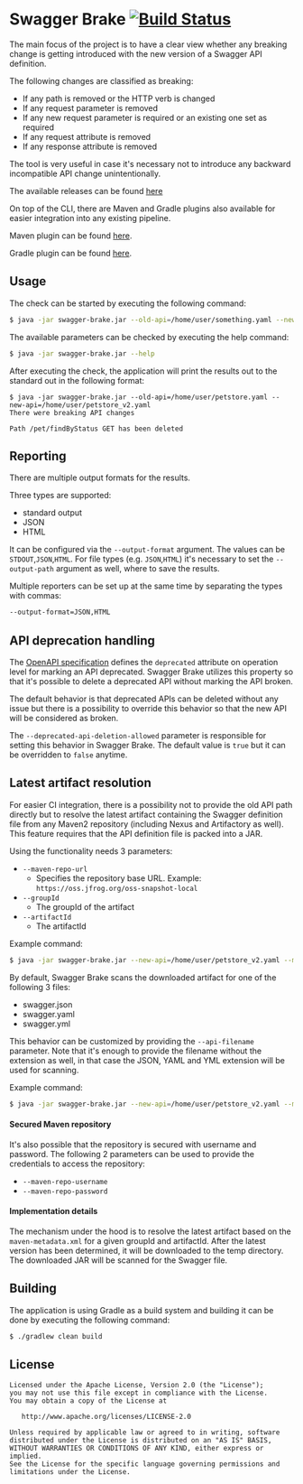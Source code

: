 # Swagger Brake [![Build Status](https://travis-ci.com/redskap/swagger-brake.svg?branch=master)](https://travis-ci.com/redskap/swagger-brake)
The main focus of the project is to have a clear view whether any breaking change
is getting introduced with the new version of a Swagger API definition.

The following changes are classified as breaking:
- If any path is removed or the HTTP verb is changed
- If any request parameter is removed
- If any new request parameter is required or an existing one set as required 
- If any request attribute is removed
- If any response attribute is removed

The tool is very useful in case it's necessary not to introduce any backward
incompatible API change unintentionally.

The available releases can be found [here](https://github.com/redskap/swagger-brake/releases)

On top of the CLI, there are Maven and Gradle plugins also available for 
easier integration into any existing pipeline.

Maven plugin can be found [here](https://github.com/redskap/swagger-brake-maven-plugin).

Gradle plugin can be found [here](https://github.com/redskap/swagger-brake-gradle).

## Usage
The check can be started by executing the following command:
```bash
$ java -jar swagger-brake.jar --old-api=/home/user/something.yaml --new-api=/home/user/something_v2.yaml [parameters]
```
The available parameters can be checked by executing the help command:
```bash
$ java -jar swagger-brake.jar --help
```
After executing the check, the application will print the results out to the standard out
in the following format:
```text
$ java -jar swagger-brake.jar --old-api=/home/user/petstore.yaml --new-api=/home/user/petstore_v2.yaml
There were breaking API changes

Path /pet/findByStatus GET has been deleted
```

## Reporting
There are multiple output formats for the results. 

Three types are supported:
- standard output
- JSON
- HTML

It can be configured via the `--output-format` argument. The values can be `STDOUT`,`JSON`,`HTML`.
For file types (e.g. `JSON`,`HTML`) it's necessary to set the `--output-path` argument as well, where
to save the results.

Multiple reporters can be set up at the same time by separating the types with commas:
```bash
--output-format=JSON,HTML
```

## API deprecation handling
The [OpenAPI specification](https://swagger.io/specification/#fixed-fields-8) 
defines the `deprecated` attribute on operation level for marking an API deprecated. 
Swagger Brake utilizes this property so that it's possible to delete a deprecated API 
without marking the API broken.

The default behavior is that deprecated APIs can be deleted without any issue but there is
a possibility to override this behavior so that the new API will be considered as broken.

The `--deprecated-api-deletion-allowed` parameter is responsible for setting this behavior
in Swagger Brake. The default value is `true` but it can be overridden to `false` anytime. 

## Latest artifact resolution
For easier CI integration, there is a possibility not to provide the old API path directly 
but to resolve the latest artifact containing the Swagger definition file from any Maven2
repository (including Nexus and Artifactory as well). This feature requires that 
the API definition file is packed into a JAR.

Using the functionality needs 3 parameters:
- `--maven-repo-url`
  - Specifies the repository base URL. Example: `https://oss.jfrog.org/oss-snapshot-local`
- `--groupId`
  - The groupId of the artifact 
- `--artifactId`
  - The artifactId

Example command:
```bash
$ java -jar swagger-brake.jar --new-api=/home/user/petstore_v2.yaml --maven-repo-url=https://oss.jfrog.org/oss-snapshot-local --groupId=com.example --artifactId=petstore-api
```

By default, Swagger Brake scans the downloaded artifact for one of the following 3 files:
- swagger.json
- swagger.yaml
- swagger.yml

This behavior can be customized by providing the `--api-filename` parameter.
Note that it's enough to provide the filename without the extension as well, in that case the JSON, YAML and YML
extension will be used for scanning.

Example command:
```bash
$ java -jar swagger-brake.jar --new-api=/home/user/petstore_v2.yaml --maven-repo-url=https://oss.jfrog.org/oss-snapshot-local --groupId=com.example --artifactId=petstore-api --api-filename=something.yaml
```

#### Secured Maven repository
It's also possible that the repository is secured with username and password. The following
2 parameters can be used to provide the credentials to access the repository:
- `--maven-repo-username`
- `--maven-repo-password`

#### Implementation details
The mechanism under the hood is to resolve the latest artifact based on the `maven-metadata.xml`
for a given groupId and artifactId. After the latest version has been determined, it will be 
downloaded to the temp directory. The downloaded JAR will be scanned for the Swagger file.

## Building
The application is using Gradle as a build system and building it can be done 
by executing the following command:
```bash
$ ./gradlew clean build
```

## License
```text
Licensed under the Apache License, Version 2.0 (the "License");
you may not use this file except in compliance with the License.
You may obtain a copy of the License at

   http://www.apache.org/licenses/LICENSE-2.0

Unless required by applicable law or agreed to in writing, software
distributed under the License is distributed on an "AS IS" BASIS,
WITHOUT WARRANTIES OR CONDITIONS OF ANY KIND, either express or implied.
See the License for the specific language governing permissions and
limitations under the License.
```